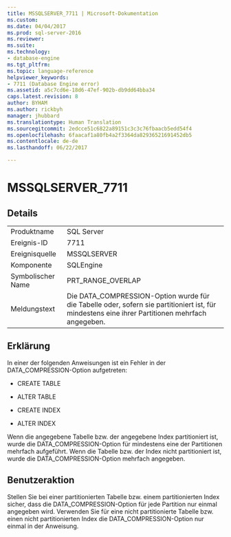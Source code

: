 ```yaml
---
title: MSSQLSERVER_7711 | Microsoft-Dokumentation
ms.custom: 
ms.date: 04/04/2017
ms.prod: sql-server-2016
ms.reviewer: 
ms.suite: 
ms.technology:
- database-engine
ms.tgt_pltfrm: 
ms.topic: language-reference
helpviewer_keywords:
- 7711 (Database Engine error)
ms.assetid: a5c7cd6e-18d6-47ef-902b-db9dd64bba34
caps.latest.revision: 8
author: BYHAM
ms.author: rickbyh
manager: jhubbard
ms.translationtype: Human Translation
ms.sourcegitcommit: 2edcce51c6822a89151c3c3c76fbaacb5edd54f4
ms.openlocfilehash: 6faacaf1a80fb4a2f3364da82936521691452db5
ms.contentlocale: de-de
ms.lasthandoff: 06/22/2017

---
```

# <a name="mssqlserver7711"></a>MSSQLSERVER_7711
  
## <a name="details"></a>Details  
  
|||  
|-|-|  
|Produktname|SQL Server|  
|Ereignis-ID|7711|  
|Ereignisquelle|MSSQLSERVER|  
|Komponente|SQLEngine|  
|Symbolischer Name|PRT_RANGE_OVERLAP|  
|Meldungstext|Die DATA_COMPRESSION-Option wurde für die Tabelle oder, sofern sie partitioniert ist, für mindestens eine ihrer Partitionen mehrfach angegeben.|  
  
## <a name="explanation"></a>Erklärung  
In einer der folgenden Anweisungen ist ein Fehler in der DATA_COMPRESSION-Option aufgetreten:  
  
-   CREATE TABLE  
  
-   ALTER TABLE  
  
-   CREATE INDEX  
  
-   ALTER INDEX  
  
Wenn die angegebene Tabelle bzw. der angegebene Index partitioniert ist, wurde die DATA_COMPRESSION-Option für mindestens eine der Partitionen mehrfach aufgeführt. Wenn die Tabelle bzw. der Index nicht partitioniert ist, wurde die DATA_COMPRESSION-Option mehrfach angegeben.  
  
## <a name="user-action"></a>Benutzeraktion  
Stellen Sie bei einer partitionierten Tabelle bzw. einem partitionierten Index sicher, dass die DATA_COMPRESSION-Option für jede Partition nur einmal angegeben wird. Verwenden Sie für eine nicht partitionierte Tabelle bzw. einen nicht partitionierten Index die DATA_COMPRESSION-Option nur einmal in der Anweisung.  
  

